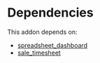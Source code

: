 # Dependencies

This addon depends on:

- [spreadsheet_dashboard](https://github.com/bringout/oca-ocb-report/tree/825440323b65bbc0a17802f139b1293269a8e0af/odoo-bringout-oca-ocb-spreadsheet_dashboard)
- [sale_timesheet](https://github.com/bringout/oca-ocb-sale/tree/de00eb97dbc73b96112477e8671cd8ab774267d5/odoo-bringout-oca-ocb-sale_timesheet)
